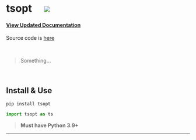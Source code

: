 <h1> tsopt &nbsp;&nbsp;&nbsp; <a href="https://pypi.org/project/tsopt/" alt="Version"> <img src="https://img.shields.io/pypi/v/tsopt.svg" /></a> </h1>

#### [View Updated Documentation](https://github.com/ryayoung/tsopt)

Source code is [here](https://github.com/ryayoung/tsopt/tree/main/src/tsopt)

</br>

> Something...

<br>

## Install & Use

```text
pip install tsopt
```
```py
import tsopt as ts
```

> **Must have Python 3.9+**

---

